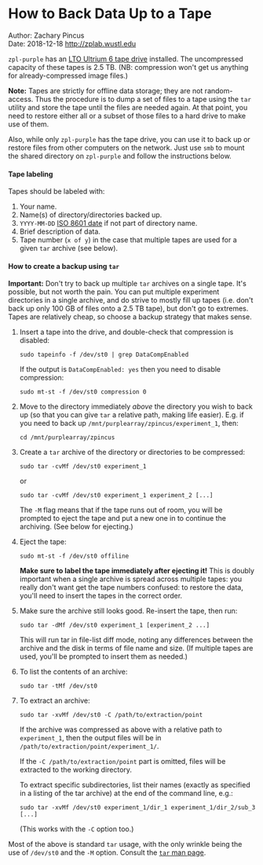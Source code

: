 # How to Back Data Up to a Tape
Author: Zachary Pincus  
Date: 2018-12-18
http://zplab.wustl.edu


`zpl-purple` has an [LTO Ultrium 6 tape drive](https://en.wikipedia.org/wiki/Linear_Tape-Open) installed. The uncompressed  capacity of these tapes is 2.5 TB. (NB: compression won't get us anything for  already-compressed image files.) 

**Note:** Tapes are strictly for offline data storage; they are not random-access. Thus the procedure is to dump a set of files to a tape using the `tar` utility and store the tape until the files are needed again. At that point, you need to restore either all or a subset of those files to a hard drive to make use of them. 

Also, while only `zpl-purple` has the tape drive, you can use it to back up or restore files from other computers on the network. Just use `smb` to mount the shared directory on `zpl-purple` and follow the instructions below.

#### Tape labeling
Tapes should be labeled with:
1) Your name.
2) Name(s) of directory/directories backed up.
3)  `YYYY-MM-DD` [ISO 8601 date](https://en.wikipedia.org/wiki/ISO_8601) if not part of directory name.
4) Brief description of data.
5) Tape number (`x of y`) in the case that multiple tapes are used for a given `tar` archive (see below).

#### How to create a backup using `tar`

**Important:** Don't try to back up multiple `tar` archives on a single tape. It's possible, but not worth the pain. You can put multiple experiment directories in a single archive, and do strive to mostly fill up tapes (i.e. don't back up only 100 GB of files onto a 2.5 TB tape), but don't go to extremes. Tapes are relatively cheap, so choose a backup strategy that makes sense.

1) Insert a tape into the drive, and double-check that compression is disabled:

       sudo tapeinfo -f /dev/st0 | grep DataCompEnabled
       
    If the output is `DataCompEnabled: yes` then you need to disable compression:

       sudo mt-st -f /dev/st0 compression 0

2) Move to the directory immediately *above* the directory you wish to back up (so that you can give `tar` a relative path, making life easier). E.g. if you need to back up `/mnt/purplearray/zpincus/experiment_1`, then:

       cd /mnt/purplearray/zpincus

3) Create a `tar` archive of the directory or directories to be compressed:

       sudo tar -cvMf /dev/st0 experiment_1

   or 

       sudo tar -cvMf /dev/st0 experiment_1 experiment_2 [...]

   The `-M` flag means that if the tape runs out of room, you will be prompted to eject the tape and put a new one in to continue the archiving. (See below for ejecting.)
   
4) Eject the tape:

       sudo mt-st -f /dev/st0 offiline

   **Make sure to label the tape immediately after ejecting it!** This is doubly important when a single archive is spread across multiple tapes: you really don't want get the tape numbers confused: to restore the data, you'll need to insert the tapes in the correct order.

5) Make sure the archive still looks good. Re-insert the tape, then run:

       sudo tar -dMf /dev/st0 experiment_1 [experiment_2 ...]

   This will run tar in file-list diff mode, noting any differences between the archive and the disk in terms of file name and size. (If multiple tapes are used, you'll be prompted to insert them as needed.)

6) To list the contents of an archive:

       sudo tar -tMf /dev/st0

7) To extract an archive:

       sudo tar -xvMf /dev/st0 -C /path/to/extraction/point

   If the archive was compressed as above with a relative path to `experiment_1`, then the output files will be in `/path/to/extraction/point/experiment_1/`.

   If the `-C /path/to/extraction/point` part is omitted, files will be extracted to the working directory.

   To extract specific subdirectories, list their names (exactly as specified in a listing of the tar archive) at the end of the command line, e.g.:
   
       sudo tar -xvMf /dev/st0 experiment_1/dir_1 experiment_1/dir_2/sub_3 [...]
    
    (This works with the `-C` option too.)
   
Most of the above is standard `tar` usage, with the only wrinkle being the use of `/dev/st0` and the `-M` option. Consult the [`tar` man page](http://manpages.ubuntu.com/manpages/cosmic/man1/tar.1.html).

